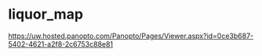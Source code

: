 # liquor_map
https://uw.hosted.panopto.com/Panopto/Pages/Viewer.aspx?id=0ce3b687-5402-4621-a2f8-2c6753c88e81
